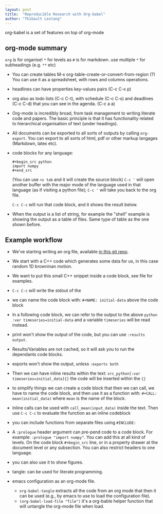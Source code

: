 ```yaml
---
layout: post
title:  "Reproducible Research with Org-babel"
author: "Thibault Lestang"
---
```


org-babel is a set of features on top of org-mode

## org-mode summary

`org` is for organise!
`*` for levels as `#` is for markdown.
use multiple `*` for subheadings (e.g. `**` etc)

- You can create tables
  M-x org-table-create-or-convert-from-region (?)
  You can use it as a spreadsheet, with rows and columns operations.
  
- headlines can have properties
  key-values pairs (C-c C-x p)

- org also as todo lists (C-c C-t), with schedule (C-c C-s) and deadlines (C-c C-d) that you can see in the agenda. (C-c a a)

- Org-mode is incredibly broad, from task management to writing literate code and papers. The basic principle is that it has functionality related to hierarchical organisation of text (under headings).

- All documents can be exported to all sorts of outputs by calling `org-export`. You can export to all sorts of html, pdf or other markup langages (Markdown, latex etc).

- code blocks for any language:
    ```
    #+begin_src python
    import numpy
    #+end_src
    ```
    (You can use `<s tab` and it will create the source block)
    `C-c '` will open another buffer with the major mode of the language used in that language (as if visiting a python file); `C-c '` will take you back to the org file.

   `C-c C-c` will run that code block, and it shows the result below.
   
- When the output is a list of string, for example the "shell" example is showing the output as a table of files. Same type of table as the one shown before.

## Example workflow

- We've starting writing an org file, available [in this git repo](https://github.com/tlestang/org-babel-demo).
- We start with a C++ code which generates some data for us, in this case random 1D browninan motion.
- We want to put this small C++ snippet inside a code block, see file for examples.
- `C-c C-c` will write the stdout of the 
- we can name the code block with: `#+NAME: initial-data` above the code block
- In a following code block, we can refer to the output to the above `python :var timeseries=initial-data` and a variable `timeseries` will be read instead.
- print won't show the output of the code, but you can use `:results output`.
- Results/Variables are not cached, so it will ask you to run the dependants code blocks.
- exports won't show the output, unless `:exports both`

- Then we can have inline results within the text:
  `src_python[:var timeseries=initial_data]{}` the code will be inserted within the `{}`

- to simplify things we can create a code block that then we can call, we have to name the code block, and then use it as a function with: `#+CALL: mean(initial_data)` where `mean` is the name of the block.

- Inline calls can be used with `call_mean(input_data)` inside the text. Then use `C-c C-c` to evaluate the function as an inline codeblock

- you can include functions from separate files using `#INCLUDE: `

- A `:prologue` header argument can pre-pend code to a code block. For example: `:prologue "import numpy"`. You can add this at all kind of levels. On the code block `#+begin_src` line, or in a property drawer at the document level or any subsection. You can also restrict headers to one language.


- you can also use it to show figures.

- tangle: can be used for literate programming.
- emacs configuration as an org-mode file.
    - `org-babel-tangle` extracts all the code from an org mode that then it can be used (e.g., by emacs to use to load the configuration file).
    - `(org-babel-load-file "file")` it's a org-bable helper function that will untangle the org-mode file when load.
